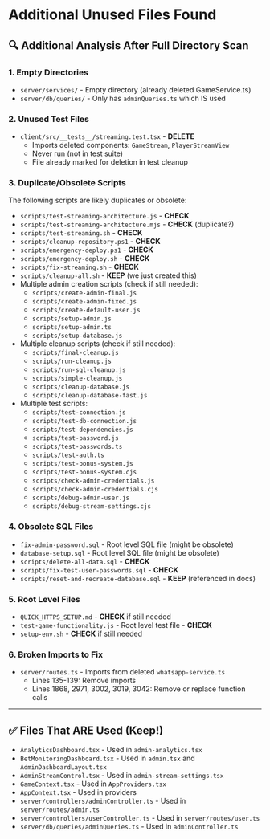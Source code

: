 # Additional Unused Files Found

## 🔍 Additional Analysis After Full Directory Scan

### **1. Empty Directories**
- `server/services/` - Empty directory (already deleted GameService.ts)
- `server/db/queries/` - Only has `adminQueries.ts` which IS used

### **2. Unused Test Files**
- `client/src/__tests__/streaming.test.tsx` - **DELETE**
  - Imports deleted components: `GameStream`, `PlayerStreamView`
  - Never run (not in test suite)
  - File already marked for deletion in test cleanup

### **3. Duplicate/Obsolete Scripts**
The following scripts are likely duplicates or obsolete:

- `scripts/test-streaming-architecture.js` - **CHECK**
- `scripts/test-streaming-architecture.mjs` - **CHECK** (duplicate?)
- `scripts/test-streaming.sh` - **CHECK**
- `scripts/cleanup-repository.ps1` - **CHECK**
- `scripts/emergency-deploy.ps1` - **CHECK**
- `scripts/emergency-deploy.sh` - **CHECK**
- `scripts/fix-streaming.sh` - **CHECK**
- `scripts/cleanup-all.sh` - **KEEP** (we just created this)
- Multiple admin creation scripts (check if still needed):
  - `scripts/create-admin-final.js`
  - `scripts/create-admin-fixed.js`
  - `scripts/create-default-user.js`
  - `scripts/setup-admin.js`
  - `scripts/setup-admin.ts`
  - `scripts/setup-database.js`
- Multiple cleanup scripts (check if still needed):
  - `scripts/final-cleanup.js`
  - `scripts/run-cleanup.js`
  - `scripts/run-sql-cleanup.js`
  - `scripts/simple-cleanup.js`
  - `scripts/cleanup-database.js`
  - `scripts/cleanup-database-fast.js`
- Multiple test scripts:
  - `scripts/test-connection.js`
  - `scripts/test-db-connection.js`
  - `scripts/test-dependencies.js`
  - `scripts/test-password.js`
  - `scripts/test-passwords.ts`
  - `scripts/test-auth.ts`
  - `scripts/test-bonus-system.js`
  - `scripts/test-bonus-system.cjs`
  - `scripts/check-admin-credentials.js`
  - `scripts/check-admin-credentials.cjs`
  - `scripts/debug-admin-user.js`
  - `scripts/debug-stream-settings.cjs`

### **4. Obsolete SQL Files**
- `fix-admin-password.sql` - Root level SQL file (might be obsolete)
- `database-setup.sql` - Root level SQL file (might be obsolete)
- `scripts/delete-all-data.sql` - **CHECK**
- `scripts/fix-test-user-passwords.sql` - **CHECK**
- `scripts/reset-and-recreate-database.sql` - **KEEP** (referenced in docs)

### **5. Root Level Files**
- `QUICK_HTTPS_SETUP.md` - **CHECK** if still needed
- `test-game-functionality.js` - Root level test file - **CHECK**
- `setup-env.sh` - **CHECK** if still needed

### **6. Broken Imports to Fix**
- `server/routes.ts` - Imports from deleted `whatsapp-service.ts`
  - Lines 135-139: Remove imports
  - Lines 1868, 2971, 3002, 3019, 3042: Remove or replace function calls

---

## ✅ Files That ARE Used (Keep!)
- `AnalyticsDashboard.tsx` - Used in `admin-analytics.tsx`
- `BetMonitoringDashboard.tsx` - Used in `admin.tsx` and `AdminDashboardLayout.tsx`
- `AdminStreamControl.tsx` - Used in `admin-stream-settings.tsx`
- `GameContext.tsx` - Used in `AppProviders.tsx`
- `AppContext.tsx` - Used in providers
- `server/controllers/adminController.ts` - Used in `server/routes/admin.ts`
- `server/controllers/userController.ts` - Used in `server/routes/user.ts`
- `server/db/queries/adminQueries.ts` - Used in `adminController.ts`
















